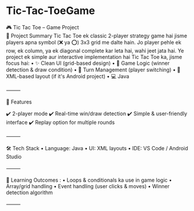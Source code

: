 # Tic-Tac-ToeGame
🎮 Tic Tac Toe – Game Project  
📌 Project Summary  Tic Tac Toe ek classic 2-player strategy game hai jisme players apna symbol (❌ ya ⭕) 3x3 grid me dalte hain. Jo player pehle ek row, ek column, ya ek diagonal complete kar leta hai, wahi jeet jata hai. 
Ye project ek simple aur interactive implementation hai Tic Tac Toe ka, jisme focus hai:
	•	✨ Clean UI (grid-based design)
	•	🧠 Game Logic (winner detection & draw condition)
	•	🔄 Turn Management (player switching)
	•	📱 XML-based layout (if it's Android project)
	•	💻 Java

⸻

🚀 Features

✔️ 2-player mode
✔️ Real-time win/draw detection
✔️ Simple & user-friendly interface
✔️ Replay option for multiple rounds

⸻

🛠️ Tech Stack
	•	Language: Java 
	•	UI: XML layouts
	•	IDE: VS Code / Android Studio

⸻

🎯 Learning Outcomes 
:
	•	Loops & conditionals ka use in game logic
	•	Array/grid handling
	•	Event handling (user clicks & moves)
	•	Winner detection algorithm

⸻

